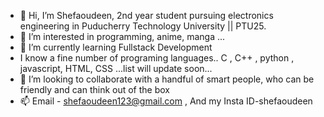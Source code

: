 - 👋 Hi, I’m Shefaoudeen, 2nd year student pursuing electronics engineering in Puducherry Technology University || PTU25. 
- 👀 I’m interested in programming, anime, manga ...
- 🌱 I’m currently learning Fullstack Development
- I know a fine number of programing languages.. C , C++ , python , javascript, HTML, CSS ...list will update soon...
- 💞️ I’m looking to collaborate with a handful of smart people, who can be friendly and can think out of the box
- 📫 Email - shefaoudeen123@gmail.com , And my Insta ID-shefaoudeen

<!---
Shefaoudeen/Shefaoudeen is a ✨ special ✨ repository because its `README.md` (this file) appears on your GitHub profile.
You can click the Preview link to take a look at your changes.
--->
